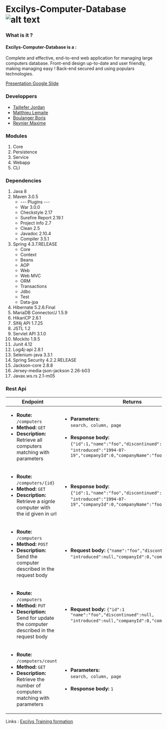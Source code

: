 # Excilys-Computer-Database ![alt text][logo]

[logo]:http://excilysffg.cluster003.ovh.net/wp-content/uploads/2017/01/excilys495-295.png "Logo Excilys"
### What is it ?
#### Excilys-Computer-Database is a :
Complete and effective, end-to-end web application for managing large computers database.
Front-end design up-to-date and user friendly, making managing easy !
Back-end secured and using populars technologies.

 [Presentation Google Slide](https://docs.google.com/presentation/d/1LAbHnkdi66NGRyjZNUe3Behql-QySlK2pzwbQZMCEwY/edit?usp=sharing)

### Developpers 
* [Taillefer Jordan](https://github.com/jordantaillefer/)
* [Matthieu Lemaile](https://github.com/MatthieuLemaile/)
* [Boulanger Boris](https://github.com/borisblngr")
* [Reynier Maxime](https://github.com/MaximeRnR/)



### Modules

1. Core
2. Persistence
3. Service
4. Webapp
5. CLI


### Dependencies

1. Java 8
2. Maven 3.0.5
   * --- Plugins ---
   * War 3.0.0
   * Checkstyle  2.17
   * Surefire Report 2.19.1
   * Project info 2.7
   * Clean 2.5
   * Javadoc 2.10.4
   * Compiler 3.5.1
3. Spring 4.3.7.RELEASE
   * Core
   * Context
   * Beans
   * AOP
   * Web
   * Web MVC
   * ORM
   * Transactions
   * Jdbc
   * Test
   * Data-jpa 
4. Hibernate 5.2.6.Final
5. MariaDB Connector/J 1.5.9
6. HikariCP 2.6.1
7. Slf4j API 1.7.25
8. JSTL 1.2
9. Servlet API 3.1.0
10. Mockito 1.9.5
11. Junit 4.12
12. Log4j-api 2.8.1
13. Selenium-java 3.3.1
14. Spring Security 4.2.2.RELEASE
15. Jackson-core 2.8.8
16. Jersey-media-json-jackson 2.26-b03
17. Javax.ws.rs 2.1-m05


### Rest Api

| Endpoint | Returns |
| ----- | ------ |
| <ul> <li> **Route:**  ``/computers`` </li> <li> **Method:** ``GET`` </li> <li> **Description:** Retrieve all computers matching with parameters </li> </ul> | <ul> <li> **Parameters:** </br> ``search, column, page`` </li> </br> <li> **Response body:** ``{"id":1,"name":"foo","discontinued":null,``</br>``"introduced":"1994-07-19","companyId":0,"companyName":"foo"}`` </li></ul>|
| <ul> <li> **Route:**  ``/computers/{id}`` </li> <li> **Method:** ``GET`` </li> <li> **Description:** Retrieve a signle computer with the id given in url </li> </ul> | <ul> <li> **Response body:** ``{"id":1,"name":"foo","discontinued":null,``</br>``"introduced":"1994-07-19","companyId":0,"companyName":"foo"}`` </li></ul>|
| <ul> <li> **Route:**  ``/computers`` </li> <li> **Method:** ``POST`` </li> <li> **Description:** Send the computer described in the request body </li> </ul> | <ul> <li> **Request body:** ``{"name":"foo","discontinued":null,``</br>``"introduced":null,"companyId":0,"companyName":"foo"}`` </li></ul>|
| <ul> <li> **Route:**  ``/computers`` </li> <li> **Method:** ``PUT`` </li> <li> **Description:** Send for update the computer described in the request body  </li> </ul> | <ul> <li> **Request body:** ``{"id":1 "name":"foo","discontinued":null,``</br>``"introduced":null,"companyId":0,"companyName":"foo"}`` </li></ul>|
| <ul> <li> **Route:**  ``/computers/count`` </li> <li> **Method:** ``GET`` </li> <li> **Description:** Retrieve the number of computers matching with parameters </li> </ul> | <ul> <li> **Parameters:** </br> ``search, column, page`` </li> </br> <li> **Response body:** ``1`` </li></ul>|



Links : 
[Excilys Training formation](https://github.com/excilys/training-java "Github of the formation")





